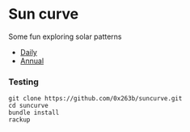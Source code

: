 # Sun curve

Some fun exploring solar patterns

* [Daily](https://suncurve.herokuapp.com/)
* [Annual](https://suncurve.herokuapp.com/analemma)

### Testing

```
git clone https://github.com/0x263b/suncurve.git
cd suncurve
bundle install
rackup
```